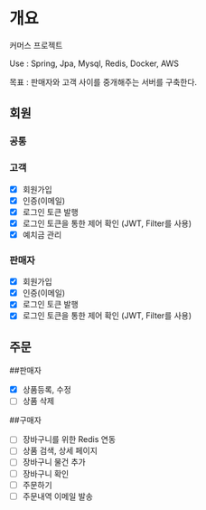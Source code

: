 # 개요
커머스 프로젝트


Use : Spring, Jpa, Mysql, Redis, Docker, AWS

목표 : 판매자와 고객 사이를 중개해주는 서버를 구축한다.

## 회원
### 공통
 
### 고객
 - [x] 회원가입
 - [x] 인증(이메일)
 - [x] 로그인 토큰 발행
 - [x] 로그인 토큰을 통한 제어 확인 (JWT, Filter를 사용)
 - [x] 예치금 관리

### 판매자
 - [x] 회원가입 
 - [x] 인증(이메일)
 - [x] 로그인 토큰 발행
 - [x] 로그인 토큰을 통한 제어 확인 (JWT, Filter를 사용)

## 주문
 ##판매자
 - [x] 상품등록, 수정
 - [ ] 상품 삭제

 ##구매자
 - [ ] 장바구니를 위한 Redis 연동
 - [ ] 상품 검색, 상세 페이지
 - [ ] 장바구니 물건 추가
 - [ ] 장바구니 확인
 - [ ] 주문하기
 - [ ] 주문내역 이메일 발송
